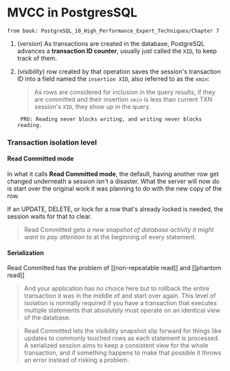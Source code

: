 # MVCC in PostgresSQL

	from book: PostgreSQL_10_High_Performance_Expert_Techniques/Chapter 7

1. (*version*) As transactions are created in the database, PostgreSQL advances a **transaction ID counter**, usually just called the `XID`, to keep track of them.
2. (*visibility*) row created by that operation saves the session's transaction ID into a field named the `insertion XID`, also referred to as the `xmin`: 
	> As rows are considered for inclusion in the query results, if they are committed and their insertion `xmin` is less than current TXN session's `XID`, they show up in the query.

		PRO: Reading never blocks writing, and writing never blocks reading.

### Transaction isolation level

#### Read Committed mode
In what it calls **Read Committed mode**, the default, having another row get changed underneath a session isn't a disaster. What the server will now do is start over the original work it was planning to do with the new copy of the row.

If an UPDATE, DELETE, or lock for a row that's already locked is needed, the session waits for that to clear.

> Read Committed gets *a new snapshot of database activity it might want to pay attention to* at the beginning of every statement.


#### Serialization

Read Committed has the problem of [[non-repeatable read]] and [[phantom read]]

> And your application has no choice here but to rollback the entire transaction it was in the middle of and start over again. 
> This level of isolation is normally required if you have a transaction that executes multiple statements that absolutely must operate on an identical view of the database.

>  Read Committed lets the visibility snapshot slip forward for things like updates to commonly touched rows as each statement is processed. 
>  A serialized session aims to keep a consistent view for the whole transaction, and if something happens to make that possible it throws an error instead of risking a problem.